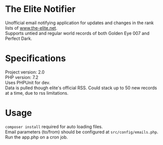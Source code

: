 # The Elite Notifier
Unofficial email notifying application for updates and changes in the rank lists of www.the-elite.net.  
Supports untied and regular world records of both Golden Eye 007 and Perfect Dark.  
# Specifications
Project version: 2.0  
PHP version: 7.2  
Uses PHPUnit for dev.  
Data is pulled though elite's official RSS. Could stack up to 50 new records at a time, due to rss limitations.  
# Usage
`composer install` required for auto loading files.  
Email parameters (to/from) should be configured at `src/config/emails.php`.  
Run the app.php on a cron job.  
